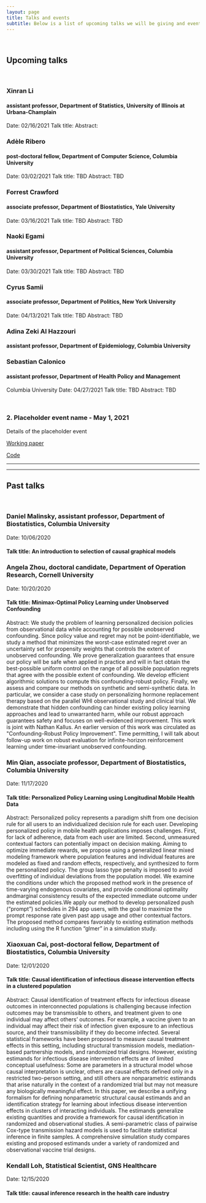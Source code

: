 ```yaml
---
layout: page
title: Talks and events
subtitle: Below is a list of upcoming talks we will be giving and events we will be attending
---
```

  <p>&nbsp;</p>

## Upcoming talks
  <p>&nbsp;</p>

### Xinran Li
#### assistant professor, Department of Statistics, University of Illinois at Urbana-Champlain
Date: 02/16/2021
Talk title:
Abstract:


### Adèle Ribero
#### post-doctoral fellow, Department of Computer Science, Columbia University
Date: 03/02/2021
Talk title: TBD
Abstract: TBD


### Forrest Crawford
#### associate professor, Department of Biostatistics, Yale University
Date: 03/16/2021
Talk title: TBD
Abstract: TBD


### Naoki Egami
#### assistant professor, Department of Political Sciences, Columbia University
Date: 03/30/2021
Talk title: TBD
Abstract: TBD


### Cyrus Samii
#### associate professor, Department of Politics, New York University
Date: 04/13/2021
Talk title: TBD
Abstract: TBD


### Adina Zeki Al Hazzouri
#### assistant professor, Department of Epidemiology, Columbia University 
### Sebastian Calonico
#### assistant professor, Department of Health Policy and Management
Columbia University
Date: 04/27/2021
Talk title: TBD
Abstract: TBD

  <p>&nbsp;</p>
  
### 2. Placeholder event name - May 1, 2021
Details of the placeholder event

[Working paper](www.nameoftheworkingpaper.com)

[Code](www.github.com)

---

<!-- ## Upcoming events a normal html comment-->
<!--  <p>&nbsp;</p>-->

<!-- ### 1. Society for Epidemiologic Research Annual Meeting - June 22-25, 2021-->
<!-- Kara, Ivan, Caleb, Daniel, and Linda will be attending SER this year in San Diego and are looking forward to meeting you!-->

<!-- [Working paper](www.nameoftheworkingpaper.com)-->

<!-- [Code](www.github.com)-->
<!--  <p>&nbsp;</p>-->

---

## Past talks
  <p>&nbsp;</p>

### Daniel Malinsky, assistant professor, Department of Biostatistics, Columbia University
Date: 10/06/2020
#### Talk title: An introduction to selection of causal graphical models

### Angela Zhou, doctoral candidate, Department of Operation Research, Cornell University
Date: 10/20/2020
#### Talk title: Minimax-Optimal Policy Learning under Unobserved Confounding
Abstract: We study the problem of learning personalized decision policies from observational data while accounting for possible unobserved confounding. Since policy value and regret may not be point-identifiable, we study a method that minimizes the worst-case estimated regret over an uncertainty set for propensity weights that controls the extent of unobserved confounding. We prove generalization guarantees that ensure our policy will be safe when applied in practice and will in fact obtain the best-possible uniform control on the range of all possible population regrets that agree with the possible extent of confounding. We develop efficient algorithmic solutions to compute this confounding-robust policy. Finally, we assess and compare our methods on synthetic and semi-synthetic data. In particular, we consider a case study on personalizing hormone replacement therapy based on the parallel WHI observational study and clinical trial. We demonstrate that hidden confounding can hinder existing policy learning approaches and lead to unwarranted harm, while our robust approach guarantees safety and focuses on well-evidenced improvement.
This work is joint with Nathan Kallus. An earlier version of this work was circulated as "Confounding-Robust Policy Improvement". 
Time permitting, I will talk about follow-up work on robust evaluation for infinite-horizon reinforcement learning under time-invariant unobserved confounding.

### Min Qian, associate professor, Department of Biostatistics, Columbia University
Date: 11/17/2020
#### Talk title: Personalized Policy Learning using Longitudinal Mobile Health Data
Abstract: Personalized policy represents a paradigm shift from one decision rule for all users to an individualized decision rule for each user. Developing personalized policy in mobile health applications imposes challenges. First, for lack of adherence, data from each user are limited. Second, unmeasured contextual factors can potentially impact on decision making. Aiming to optimize immediate rewards, we propose using a generalized linear mixed modeling framework where population features and individual features are modeled as fixed and random effects, respectively, and synthesized to form the personalized policy. The group lasso type penalty is imposed to avoid overfitting of individual deviations from the population model. We examine the conditions under which the proposed method work in the presence of time-varying endogenous covariates, and provide conditional optimality andmarginal consistency results of the expected immediate outcome under the estimated policies.We apply our method to develop personalized push (“prompt”) schedules in 294 app users, with the goal to maximize the prompt response rate given past app usage and other contextual factors. The proposed method compares favorably to existing estimation methods including using the R function “glmer” in a simulation study.

### Xiaoxuan Cai, post-doctoral fellow, Department of Biostatistics, Columbia University
Date: 12/01/2020
#### Talk title: Causal identification of infectious disease intervention effects in a clustered population
Abstract: Causal identification of treatment effects for infectious disease outcomes in interconnected populations is challenging because infection outcomes may be transmissible to others, and treatment given to one individual may affect others’ outcomes. For example, a vaccine given to an individual may affect their risk of infection given exposure to an infectious source, and their transmissibility if they do become infected. Several statistical frameworks have been proposed to measure causal treatment effects in this setting, including structural transmission models, mediation-based partnership models, and randomized trial designs. However, existing estimands for infectious disease intervention effects are of limited conceptual usefulness: Some are parameters in a structural model whose causal interpretation is unclear, others are causal effects defined only in a restricted two-person setting, and still others are nonparametric estimands that arise naturally in the context of a randomized trial but may not measure any biologically meaningful effect. In this paper, we describe a unifying formalism for defining nonparametric structural causal estimands and an identification strategy for learning about infectious disease intervention effects in clusters of interacting individuals. The estimands generalize existing quantities and provide a framework for causal identification in randomized and observational studies. A semi-parametric class of pairwise Cox-type transmission hazard models is used to facilitate statistical inference in finite samples. A comprehensive simulation study compares existing and proposed estimands under a variety of randomized and observational vaccine trial designs.

### Kendall Loh, Statistical Scientist, GNS Healthcare
Date: 12/15/2020
#### Talk title: causal inference research in the health care industry
